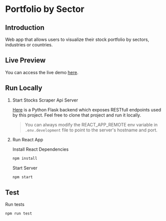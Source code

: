 # Portfolio by Sector

## Introduction

Web app that allows users to visualize their stock portfolio by sectors, industries or countries.

## Live Preview

You can access the live demo [here](http://portfolio-by-sector.herokuapp.com/).

## Run Locally

1. Start Stocks Scraper Api Server

   [Here](https://github.com/Akkisdiary/stocks-scraper) is a Python Flask backend which exposes RESTfull endpoints used by this project. Feel free to clone that project and run it locally.

   > You can always modify the REACT_APP_REMOTE env variable in `.env.development` file to point to the server's hostname and port.

2. Run React App

   Install React Dependencies

   ```bash
   npm install
   ```

   Start Server

   ```bash
   npm start
   ```

## Test

Run tests

```bash
npm run test
```

